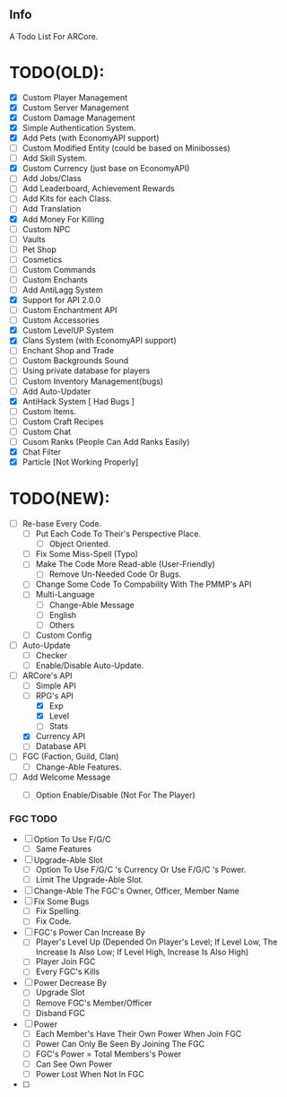 ## Info
A Todo List For ARCore.

# TODO(OLD):
- [x] Custom Player Management
- [x] Custom Server Management
- [x] Custom Damage Management
- [x] Simple Authentication System.
- [x] Add Pets (with EconomyAPI support)
- [ ] Custom Modified Entity (could be based on Minibosses)
- [ ] Add Skill System.
- [x] Custom Currency (just base on EconomyAPI)
- [ ] Add Jobs/Class
- [ ] Add Leaderboard, Achievement Rewards
- [ ] Add Kits for each Class.
- [ ] Add Translation
- [x] Add Money For Killing
- [ ] Custom NPC
- [ ] Vaults
- [ ] Pet Shop
- [ ] Cosmetics
- [ ] Custom Commands
- [ ] Custom Enchants
- [ ] Add AntiLagg System
- [x] Support for API 2.0.0
- [ ] Custom Enchantment API
- [ ] Custom Accessories
- [x] Custom LevelUP System
- [x] Clans System (with EconomyAPI support)
- [ ] Enchant Shop and Trade
- [ ] Custom Backgrounds Sound
- [ ] Using private database for players
- [ ] Custom Inventory Management(bugs)
- [ ] Add Auto-Updater
- [x] AntiHack System [ Had Bugs ]
- [ ] Custom Items.
- [ ] Custom Craft Recipes
- [ ] Custom Chat
- [ ] Cusom Ranks (People Can Add Ranks Easily)
- [x] Chat Filter
- [x] Particle [Not Working Properly]

# TODO(NEW):
- [ ] Re-base Every Code.
  - [ ] Put Each Code To Their's Perspective Place.
    - [ ] Object Oriented.
  - [ ] Fix Some Miss-Spell (Typo)
  - [ ] Make The Code More Read-able (User-Friendly)
    - [ ] Remove Un-Needed Code Or Bugs.
  - [ ] Change Some Code To Compability With The PMMP's API
  - [ ] Multi-Language
    - [ ] Change-Able Message
    - [ ] English
    - [ ] Others
  - [ ] Custom Config
- [ ] Auto-Update
  - [ ] Checker
  - [ ] Enable/Disable Auto-Update.
- [ ] ARCore's API
  - [ ] Simple API
  - [ ] RPG's API
    - [x] Exp
    - [x] Level
    - [ ] Stats
  - [x] Currency API
  - [ ] Database API
- [ ] FGC (Faction, Guild, Clan)
  - [ ] Change-Able Features.
- [ ] Add Welcome Message
  - [ ] Option Enable/Disable (Not For The Player)


### FGC TODO
- [ ] Option To Use F/G/C
  - [ ] Same Features
- [ ] Upgrade-Able Slot
  - [ ] Option To Use F/G/C 's Currency Or Use F/G/C 's Power.
  - [ ] Limit The Upgrade-Able Slot.
- [ ] Change-Able The FGC's Owner, Officer, Member Name
- [ ] Fix Some Bugs
  - [ ] Fix Spelling.
  - [ ] Fix Code.
- [ ] FGC's Power Can Increase By
  - [ ] Player's Level Up (Depended On Player's Level; If Level Low, The Increase Is Also Low; If Level High, Increase Is Also High)
  - [ ] Player Join FGC
  - [ ] Every FGC's Kills
- [ ] Power Decrease By
  - [ ] Upgrade Slot
  - [ ] Remove FGC's Member/Officer
  - [ ] Disband FGC
- [ ] Power
  - [ ] Each Member's Have Their Own Power When Join FGC
  - [ ] Power Can Only Be Seen By Joining The FGC
  - [ ] FGC's Power = Total Members's Power
  - [ ] Can See Own Power
  - [ ] Power Lost When Not In FGC
- [ ] 